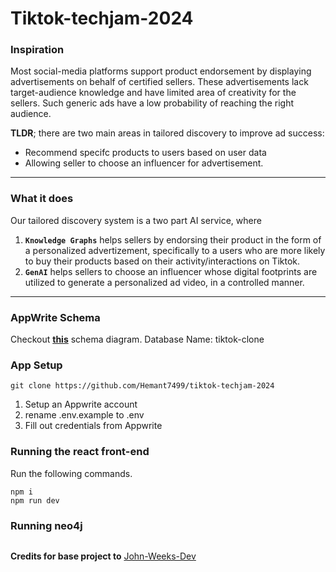 # Tiktok-techjam-2024

### Inspiration
Most social-media platforms support product endorsement by displaying advertisements on behalf of certified sellers. These advertisements lack target-audience knowledge and have limited area of creativity for the sellers. Such generic ads have a low probability of reaching the right audience.

**TLDR**; there are two main areas in tailored discovery to improve ad success:

- Recommend specifc products to users based on user data
- Allowing seller to choose an influencer for advertisement.
***
### What it does
Our tailored discovery system is a two part AI service, where 
1. **`Knowledge Graphs`** helps sellers by endorsing their product in the form of a personalized advertizement, specifically to a users who are more likely to buy their products based on their activity/interactions on Tiktok.
2. **`GenAI`** helps sellers to choose an influencer whose digital footprints are utilized to generate a personalized ad video, in a controlled manner.
***

### AppWrite Schema
Checkout **[this](Appwrite_Schema.pdf)** schema diagram.
Database Name: tiktok-clone

### App Setup 

```
git clone https://github.com/Hemant7499/tiktok-techjam-2024
```

1. Setup an Appwrite account
2. rename .env.example to .env
3. Fill out credentials from Appwrite

### Running the react front-end
Run the following commands.
    
```
npm i
npm run dev
```

### Running neo4j 

```
```


**Credits for base project to** [John-Weeks-Dev](https://github.com/John-Weeks-Dev/tiktok-clone-nextjs)

